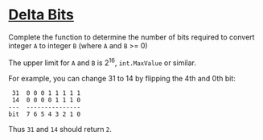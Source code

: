 # [Delta Bits](https://www.codewars.com/kata/delta-bits "https://www.codewars.com/kata/538948d4daea7dc4d200023f")

Complete the function to determine the number of bits required to convert integer `A` to integer `B` (where `A` and `B` >= 0)

The upper limit for `A` and `B` is 2<sup>16</sup>, `int.MaxValue` or similar.

For example, you can change 31 to 14 by flipping the 4th and 0th bit:
```
 31  0 0 0 1 1 1 1 1
 14  0 0 0 0 1 1 1 0
---  ---------------
bit  7 6 5 4 3 2 1 0
```
Thus `31` and `14` should return `2`.
